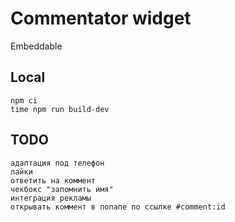 # Commentator widget

Embeddable

## Local

    npm ci
    time npm run build-dev

## TODO

    адаптация под телефон
    лайки
    ответить на коммент
    чекбокс "запомнить имя"
    интеграция рекламы
    открывать коммент в попапе по ссылке #comment:id
